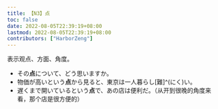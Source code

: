 ```yaml
---
title: 【N3】点
toc: false
date: 2022-08-05T22:39:19+08:00
lastmod: 2022-08-05T22:39:19+08:00
contributors: ["HarborZeng"]
---
```


表示观点、方面、角度。

- その**点**について、どう思いますか。
- 物価が高いという**点**から見ると、東京は一人暮らし[難]^(にく)い。
- 遅くまで開いているという**点**で、あの店は便利だ。（从开到很晚的角度来看，那个店是很方便的）

